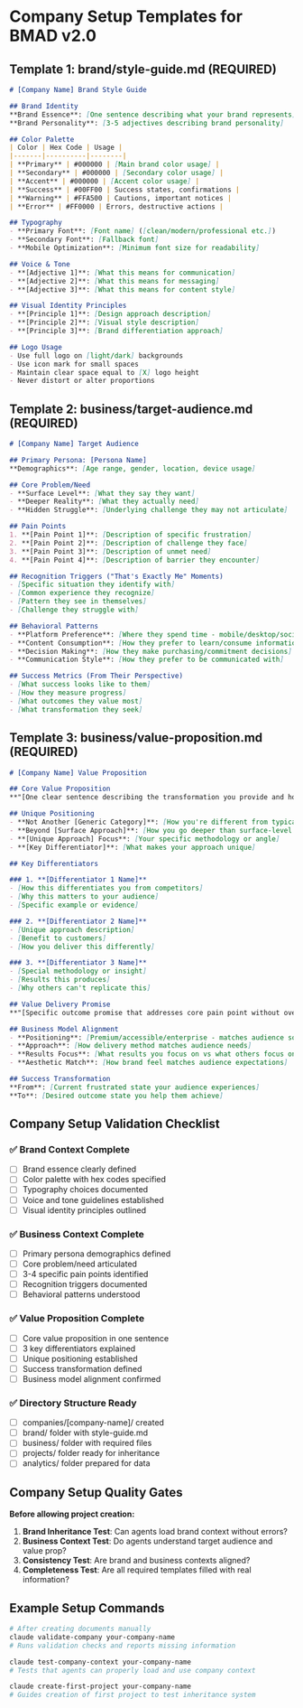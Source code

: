 # Company Setup Templates for BMAD v2.0

## Template 1: brand/style-guide.md (REQUIRED)

```markdown
# [Company Name] Brand Style Guide

## Brand Identity
**Brand Essence**: [One sentence describing what your brand represents]
**Brand Personality**: [3-5 adjectives describing brand personality]

## Color Palette
| Color | Hex Code | Usage |
|-------|----------|--------|
| **Primary** | #000000 | [Main brand color usage] |
| **Secondary** | #000000 | [Secondary color usage] |  
| **Accent** | #000000 | [Accent color usage] |
| **Success** | #00FF00 | Success states, confirmations |
| **Warning** | #FFA500 | Cautions, important notices |
| **Error** | #FF0000 | Errors, destructive actions |

## Typography
- **Primary Font**: [Font name] ([clean/modern/professional etc.])
- **Secondary Font**: [Fallback font]
- **Mobile Optimization**: [Minimum font size for readability]

## Voice & Tone
- **[Adjective 1]**: [What this means for communication]
- **[Adjective 2]**: [What this means for messaging]
- **[Adjective 3]**: [What this means for content style]

## Visual Identity Principles
- **[Principle 1]**: [Design approach description]
- **[Principle 2]**: [Visual style description]
- **[Principle 3]**: [Brand differentiation approach]

## Logo Usage
- Use full logo on [light/dark] backgrounds
- Use icon mark for small spaces
- Maintain clear space equal to [X] logo height
- Never distort or alter proportions
```

## Template 2: business/target-audience.md (REQUIRED)

```markdown
# [Company Name] Target Audience

## Primary Persona: [Persona Name]
**Demographics**: [Age range, gender, location, device usage]

## Core Problem/Need
- **Surface Level**: [What they say they want]
- **Deeper Reality**: [What they actually need]
- **Hidden Struggle**: [Underlying challenge they may not articulate]

## Pain Points
1. **[Pain Point 1]**: [Description of specific frustration]
2. **[Pain Point 2]**: [Description of challenge they face]
3. **[Pain Point 3]**: [Description of unmet need]
4. **[Pain Point 4]**: [Description of barrier they encounter]

## Recognition Triggers ("That's Exactly Me" Moments)
- [Specific situation they identify with]
- [Common experience they recognize]
- [Pattern they see in themselves]
- [Challenge they struggle with]

## Behavioral Patterns
- **Platform Preference**: [Where they spend time - mobile/desktop/social etc.]
- **Content Consumption**: [How they prefer to learn/consume information]
- **Decision Making**: [How they make purchasing/commitment decisions]
- **Communication Style**: [How they prefer to be communicated with]

## Success Metrics (From Their Perspective)
- [What success looks like to them]
- [How they measure progress]
- [What outcomes they value most]
- [What transformation they seek]
```

## Template 3: business/value-proposition.md (REQUIRED)

```markdown
# [Company Name] Value Proposition

## Core Value Proposition
**"[One clear sentence describing the transformation you provide and how it's different]"**

## Unique Positioning
- **Not Another [Generic Category]**: [How you're different from typical solutions]
- **Beyond [Surface Approach]**: [How you go deeper than surface-level fixes]
- **[Unique Approach] Focus**: [Your specific methodology or angle]
- **[Key Differentiator]**: [What makes your approach unique]

## Key Differentiators

### 1. **[Differentiator 1 Name]**
- [How this differentiates you from competitors]
- [Why this matters to your audience]
- [Specific example or evidence]

### 2. **[Differentiator 2 Name]**
- [Unique approach description]
- [Benefit to customers]
- [How you deliver this differently]

### 3. **[Differentiator 3 Name]**
- [Special methodology or insight]
- [Results this produces]
- [Why others can't replicate this]

## Value Delivery Promise
**"[Specific outcome promise that addresses core pain point without overpromising]"**

## Business Model Alignment
- **Positioning**: [Premium/accessible/enterprise - matches audience sophistication]
- **Approach**: [How delivery method matches audience needs]
- **Results Focus**: [What results you focus on vs what others focus on]
- **Aesthetic Match**: [How brand feel matches audience expectations]

## Success Transformation
**From**: [Current frustrated state your audience experiences]
**To**: [Desired outcome state you help them achieve]
```

## Company Setup Validation Checklist

### ✅ Brand Context Complete
- [ ] Brand essence clearly defined
- [ ] Color palette with hex codes specified
- [ ] Typography choices documented
- [ ] Voice and tone guidelines established
- [ ] Visual identity principles outlined

### ✅ Business Context Complete  
- [ ] Primary persona demographics defined
- [ ] Core problem/need articulated
- [ ] 3-4 specific pain points identified
- [ ] Recognition triggers documented
- [ ] Behavioral patterns understood

### ✅ Value Proposition Complete
- [ ] Core value proposition in one sentence
- [ ] 3 key differentiators explained
- [ ] Unique positioning established
- [ ] Success transformation defined
- [ ] Business model alignment confirmed

### ✅ Directory Structure Ready
- [ ] companies/[company-name]/ created
- [ ] brand/ folder with style-guide.md
- [ ] business/ folder with required files
- [ ] projects/ folder ready for inheritance
- [ ] analytics/ folder prepared for data

## Company Setup Quality Gates

**Before allowing project creation:**
1. **Brand Inheritance Test**: Can agents load brand context without errors?
2. **Business Context Test**: Do agents understand target audience and value prop?
3. **Consistency Test**: Are brand and business contexts aligned?
4. **Completeness Test**: Are all required templates filled with real information?

## Example Setup Commands

```bash
# After creating documents manually
claude validate-company your-company-name
# Runs validation checks and reports missing information

claude test-company-context your-company-name  
# Tests that agents can properly load and use company context

claude create-first-project your-company-name
# Guides creation of first project to test inheritance system
```